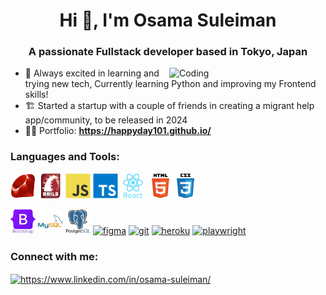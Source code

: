 <h1 align="center">Hi 👋, I'm Osama Suleiman</h1>
<h3 align="center">A passionate Fullstack developer based in Tokyo, Japan</h3>
<img align="right" alt="Coding" width="250" class="rounded" src="https://media3.giphy.com/media/v1.Y2lkPTc5MGI3NjExdG1jdWFhMjI3ajJsam9tMWVjNXdxbDFkZDkwN29odzRyM2NtZmJpMCZlcD12MV9pbnRlcm5hbF9naWZfYnlfaWQmY3Q9cw/nmt0QymZ17cAfJgQvo/giphy.gif">

- 🌱 Always excited in learning and trying new tech, Currently learning Python and improving my Frontend skills!
- 🏗️ Started a startup with a couple of friends in creating a migrant help app/community, to be released in 2024
- 🕵️‍♀️ Portfolio: **https://happyday101.github.io/**

<h3 align="left">Languages and Tools:</h3>
  <p align="left">
    <!-- Ruby on Rails -->
    <a href="https://www.ruby-lang.org/en/" target="_blank" rel="noreferrer"><img src="https://raw.githubusercontent.com/devicons/devicon/master/icons/ruby/ruby-original.svg" alt="ruby" width="40" height="40"/></a>
    <!-- Ruby on Rails -->
    <a href="https://www.ruby-lang.org/en/" target="_blank" rel="noreferrer"><img src="https://raw.githubusercontent.com/devicons/devicon/master/icons/rails/rails-original-wordmark.svg" alt="rails" width="40" height="40"/></a>
    <!-- Javascript -->
    <a href="https://www.javascript.com/" target="_blank" rel="noreferrer"><img src="https://raw.githubusercontent.com/devicons/devicon/master/icons/javascript/javascript-original.svg" alt="javascript" width="40" height="40"/></a>
    <!--  Typescript -->
    <a href="https://www.typescriptlang.org/" target="_blank" rel="noreferrer"><img src="https://raw.githubusercontent.com/devicons/devicon/master/icons/typescript/typescript-original.svg" alt="typescript" width="40" height="40"/></a>
    <!--  React -->
    <a href="https://reactjs.org/" target="_blank" rel="noreferrer"><img src="https://raw.githubusercontent.com/devicons/devicon/master/icons/react/react-original-wordmark.svg" alt="react" width="40" height="40"/></a>
    <!--  HTML -->
    <a href="https://www.w3.org/html/" target="_blank" rel="noreferrer"><img src="https://raw.githubusercontent.com/devicons/devicon/master/icons/html5/html5-original-wordmark.svg" alt="html5" width="40" height="40"/><img src="https://raw.githubusercontent.com/devicons/devicon/master/icons/css3/css3-original-wordmark.svg" alt="css3" width="40" height="40"/></a>
  </p>
  <p>
    <!--  Bootstrap -->
    <a href="https://getbootstrap.com" target="_blank" rel="noreferrer"><img src="https://raw.githubusercontent.com/devicons/devicon/master/icons/bootstrap/bootstrap-original-wordmark.svg" alt="bootstrap" width="40" height="40"/></a>
    <!--  MySQL -->
    <a href="https://www.mysql.com/" target="_blank" rel="noreferrer"><img src="https://raw.githubusercontent.com/devicons/devicon/master/icons/mysql/mysql-original-wordmark.svg" alt="mysql" width="40" height="40"/></a>
    <!--  PostgreSQL -->
    <a href="https://www.postgresql.org" target="_blank" rel="noreferrer"><img src="https://raw.githubusercontent.com/devicons/devicon/master/icons/postgresql/postgresql-original-wordmark.svg" alt="postgresql" width="40" height="40"/></a>
    <!--  Figma -->
    <a href="https://www.figma.com/" target="_blank" rel="noreferrer"><img src="https://www.vectorlogo.zone/logos/figma/figma-icon.svg" alt="figma" width="40" height="40"/></a>
    <!--  git -->
    <a href="https://git-scm.com/" target="_blank" rel="noreferrer"><img src="https://www.vectorlogo.zone/logos/git-scm/git-scm-icon.svg" alt="git" width="40" height="40"/></a>
    <!--  Heroku -->
    <a href="https://www.heroku.com/" target="_blank" rel="noreferrer"><img src="https://www.vectorlogo.zone/logos/heroku/heroku-icon.svg" alt="heroku" width="40" height="40"/></a>
    <!--  PlaywrightJS -->
    <a href="https://playwright.dev/" target="_blank" rel="noreferrer"><img src="https://playwright.dev/img/playwright-logo.svg" alt="playwright" width="40" height="40"/></a>
  </p>

<h3 align="left">Connect with me:</h3>
<p align="left">
<a href="https://www.linkedin.com/in/osama-suleiman/" target="_blank"><img align="center" src="https://raw.githubusercontent.com/rahuldkjain/github-profile-readme-generator/master/src/images/icons/Social/linked-in-alt.svg" alt="https://www.linkedin.com/in/osama-suleiman/" height="30" width="40" /></a>

</p>
